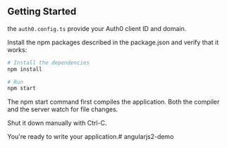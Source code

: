 
## Getting Started

the `auth0.config.ts` provide your Auth0 client ID and domain.

Install the npm packages described in the package.json and verify that it works:

```bash
# Install the dependencies
npm install

# Run
npm start
```

The npm start command first compiles the application. Both the compiler and the server watch for file changes.

Shut it down manually with Ctrl-C.

You're ready to write your application.# angularjs2-demo
